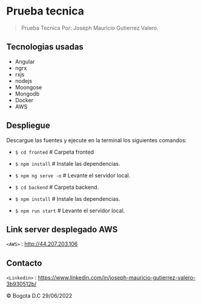# Prueba tecnica 

> Prueba Tecnica Por: Joseph Mauricio Gutierrez Valero.

## Tecnologias usadas

- Angular
- ngrx
- rxjs
- nodejs
- Moongose
- Mongodb
- Docker
- AWS

## Despliegue

Descargue las fuentes y ejecute en la terminal los siguientes comandos:

- `$ cd fronted` # Carpeta fronted
- `$ npm install` # Instale las dependencias.
- `$ npm ng serve -o` # Levante el servidor local.

- `$ cd backend` # Carpeta backend.
- `$ npm install` # Instale las dependencias.
- `$ npm run start` # Levante el servidor local.


## Link server desplegado AWS

`<AWS>` : <http://44.207.203.106>


## Contacto

`<Linkedin>` : <https://www.linkedin.com/in/joseph-mauricio-gutierrez-valero-3b930512b/>

© Bogota D.C 29/06/2022
